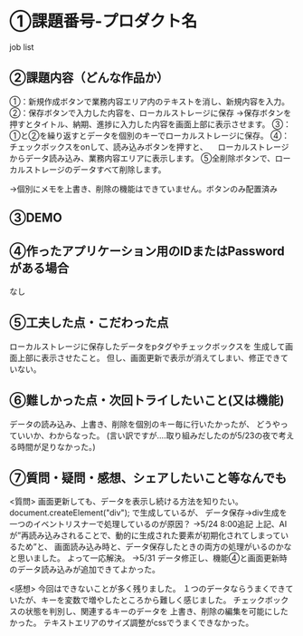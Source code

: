 # ①課題番号-プロダクト名
job list

## ②課題内容（どんな作品か）
①：新規作成ボタンで業務内容エリア内のテキストを消し、新規内容を入力。
②：保存ボタンで入力した内容を、ローカルストレージに保存
→保存ボタンを押すとタイトル、納期、進捗に入力した内容を画面上部に表示させます。
③：①と②を繰り返すとデータを個別のキーでローカルストレージに保存。
④：チェックボックスをonして、読み込みボタンを押すと、
　ローカルストレージからデータ読み込み、業務内容エリアに表示します。
⑤全削除ボタンで、ローカルストレージのデータすべて削除します。

→個別にメモを上書き、削除の機能はできていません。ボタンのみ配置済み

## ③DEMO

## ④作ったアプリケーション用のIDまたはPasswordがある場合
なし

## ⑤工夫した点・こだわった点
ローカルストレージに保存したデータをpタグやチェックボックスを
生成して画面上部に表示させたこと。
但し、画面更新で表示が消えてしまい、修正できていない。

## ⑥難しかった点・次回トライしたいこと(又は機能)
データの読み込み、上書き、削除を個別のキー毎に行いたかったが、
どうやっていいか、わからなった。
(言い訳ですが....取り組みだしたのが5/23の夜で考える時間が足りなかった。)


## ⑦質問・疑問・感想、シェアしたいこと等なんでも
<質問>
画面更新しても、データを表示し続ける方法を知りたい。
document.createElement("div"); で生成しているが、
データ保存→div生成を一つのイベントリスナーで処理しているのが原因？
→5/24 8:00追記
上記、AIが”再読み込みされることで、動的に生成された要素が初期化されてしまっているため”と、
画面読み込み時と、データ保存したときの両方の処理がいるのかなと思いました。
よって一応解決。
→5/31 データ修正し、機能④と画面更新時のデータ読み込みが追加できてよかった。

<感想>
今回はできないことが多く残りました。
１つのデータならうまくできていたが、キーを変数で増やしたところから難しく感じました。
チェックボックスの状態を判別し、関連するキーのデータを
上書き、削除の編集を可能にしたかった。
テキストエリアのサイズ調整がcssでうまくできなかった。
